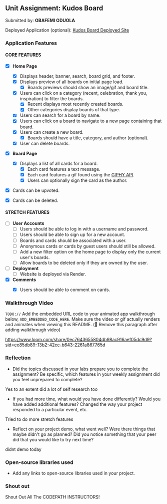 ## Unit Assignment: Kudos Board

Submitted by: **OBAFEMI ODUOLA**

Deployed Application (optional): [Kudos Board Deployed Site](ADD_LINK_HERE)

### Application Features

#### CORE FEATURES

- [x] **Home Page**
  - [x] Displays header, banner, search, board grid, and footer.
  - [x] Displays preview of all boards on initial page load.
    - [x] Boards previews should show an image/gif and board title.
  - [x] Users can click on a category (recent, celebration, thank you, inspiration) to filter the boards.
    - [x] Recent displays most recently created boards.
    - [x] Other categories display boards of that type.
  - [x] Users can search for a board by name.
  - [x] Users can click on a board to navigate to a new page containing that board.
  - [x] Users can create a new board.
    - [x] Boards should have a title, category, and author (optional).
  - [x] User can delete boards.
  
- [x] **Board Page**
  - [x] Displays a list of all cards for a board.
    -  [x] Each card features a text message.
    -  [x] Each card features a gif found using the [GIPHY API](https://developers.giphy.com/docs/api/).
    -  [x] Users can optionally sign the card as the author.  
-   [x] Cards can be upvoted.
-   [x] Cards can be deleted.


#### STRETCH FEATURES


- [ ] **User Accounts**
  - [ ] Users should be able to log in with a username and password.
  - [ ] Users should be able to sign up for a new account.
  - [ ]  Boards and cards should be associated with a user.
    - [ ]  Anonymous cards or cards by guest users should still be allowed.
  - [ ] Add a new filter option on the home page to display only the current user's boards.
  - [ ] Allow boards to be deleted only if they are owned by the user.
- [ ] **Deployment**
  - [ ] Website is deployed via Render.
- [x] **Comments**
  - [x] Users should be able to comment on cards.


### Walkthrough Video

`TODO://` Add the embedded URL code to your animated app walkthrough below, `ADD_EMBEDDED_CODE_HERE`. Make sure the video or gif actually renders and animates when viewing this README. (🚫 Remove this paragraph after adding walkthrough video)

https://www.loom.com/share/0ec7643655804db98ac916aef05dc9d9?sid=ee85db89-13b2-42cc-b643-2261a867765d

### Reflection

* Did the topics discussed in your labs prepare you to complete the assignment? Be specific, which features in your weekly assignment did you feel unprepared to complete?

Yes to an extent did a lot of self research too

* If you had more time, what would you have done differently? Would you have added additional features? Changed the way your project responded to a particular event, etc.
  
Tried to do more stretch features

* Reflect on your project demo, what went well? Were there things that maybe didn't go as planned? Did you notice something that your peer did that you would like to try next time?

didnt demo today

### Open-source libraries used

- Add any links to open-source libraries used in your project.

### Shout out

Shout Out All The CODEPATH INSTRUCTORS!
